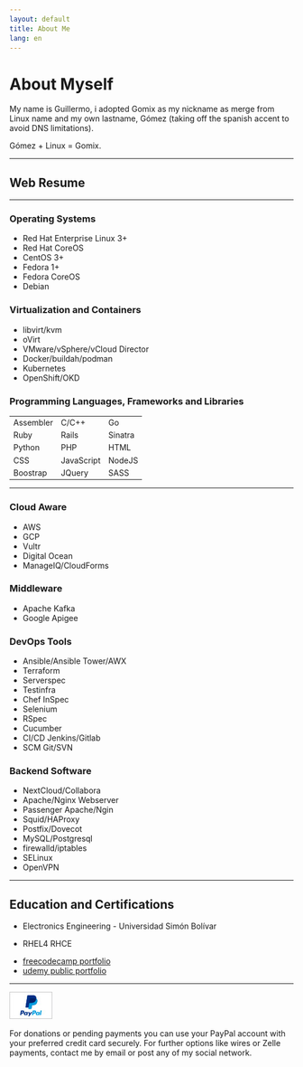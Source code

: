 ```yaml
---
layout: default
title: About Me
lang: en
---
```

# About Myself

My name is Guillermo, i adopted Gomix as my nickname as merge from Linux name and my own lastname, Gómez (taking off the spanish accent to avoid DNS limitations).

Gómez + Linux = Gomix.

<hr />

## Web Resume

<hr />

<!-- First Rowd -->
<div class="row">
<!-- First Column -->
<div class="col"> 
<h3>Operating Systems</h3>
<ul>
<li>Red Hat Enterprise Linux 3+</li>
<li>Red Hat CoreOS</li>
<li>CentOS 3+</li>
<li>Fedora 1+</li>
<li>Fedora CoreOS</li>
<li>Debian</li>
</ul>
</div>
 
<!-- Second Column -->
<div class="col"> 
<h3>Virtualization and Containers</h3>
<ul>
  <li>libvirt/kvm</li>
  <li>oVirt</li>
  <li>VMware/vSphere/vCloud Director</li>
  <li>Docker/buildah/podman</li>
  <li>Kubernetes</li>
  <li>OpenShift/OKD</li>
</ul>
</div>

<!-- Third Column -->
<div class="col"> 
  <h3>Programming Languages, Frameworks and Libraries</h3>
  <div class="table-responsive-sm">
  <table class="table-dark table-hover table-striped">
  <tr>
    <td>Assembler</td>
    <td>C/C++</td>
    <td>Go</td>
  </tr>

  <tr>
    <td>Ruby</td>
    <td>Rails</td>
    <td>Sinatra</td>
  </tr>

  <tr>
    <td>Python</td>
    <td>PHP</td>
    <td>HTML</td>
  </tr>

  <tr>
    <td>CSS</td>
    <td>JavaScript</td>
    <td>NodeJS</td>
  </tr>

  <tr>
    <td>Boostrap</td>
    <td>JQuery</td>
    <td>SASS</td>
  </tr>
  </table>
  </div>

</div>
</div>

<hr />
 
<!-- Second Row -->
<div class="row">
 <!-- First Column -->
 <div class="col"> 
  <h3>Cloud Aware</h3>
  <ul>
   <li>AWS</li>
   <li>GCP</li>
   <li>Vultr</li>
   <li>Digital Ocean</li>
   <li>ManageIQ/CloudForms</li>
  </ul>

  <h3>Middleware</h3>
  <ul>
    <li>Apache Kafka</li>
    <li>Google Apigee</li>
  </ul>
 </div> 

 <!-- Second Column -->
 <div class="col"> 
  <h3>DevOps Tools</h3>
  <ul>
   <li>Ansible/Ansible Tower/AWX</li>
   <li>Terraform</li>
   <li>Serverspec</li>
   <li>Testinfra</li>
   <li>Chef InSpec</li>
   <li>Selenium</li>
   <li>RSpec</li>
   <li>Cucumber</li>
   <li>CI/CD Jenkins/Gitlab</li>
   <li>SCM Git/SVN</li>
  </ul>
 </div> 

 <!-- Third Column -->
 <div class="col"> 
  <h3>Backend Software</h3>
  <ul>
   <li>NextCloud/Collabora</li>
   <li>Apache/Nginx Webserver</li>
   <li>Passenger Apache/Ngin</li>
   <li>Squid/HAProxy</li>
   <li>Postfix/Dovecot</li>
   <li>MySQL/Postgresql</li>
   <li>firewalld/iptables</li>
   <li>SELinux</li>
   <li>OpenVPN</li>
  </ul>
 </div> 
</div> 

<hr />

## Education and Certifications

<!-- Third Row -->
<div class="row">
 <!-- First Column -->
 <div class="col"> 
  <ul>
   <li>Electronics Engineering - Universidad Simón Bolívar</li>
  </ul>
 </div> 
 <!-- Second Column -->
 <div class="col"> 
  <ul>
   <li>RHEL4 RHCE</li>
  </ul>

 </div> 
 <!-- Third Column -->
 <div class="col"> 
  <ul>
   <li><a href="https://www.freecodecamp.org/gomix">freecodecamp portfolio</a></li>
   <li><a href="https://www.udemy.com/user/guillermo-gomez-52/">udemy public portfolio</a></li>
  </ul>

 </div> 
</div>

<hr />

<!-- Grid row -->
<div class="row">

  <div class="col text-center">
  </div>

  <!-- Grid column -->
  <div class="ml-3 mr-3 mb-0 pb-0">
   <a href="https://www.paypal.me/ggomix">
      <img class="img-fluid img-thumbnail float-right mr-3" 
           src="/assets/images/paypal/paypal-logo/vertical/pp_cc_mark_37x23.jpg" 
           alt="paypal.me" /></a>
   <p>For donations or pending payments you can use your PayPal account with your preferred credit card securely. For further options like wires or Zelle payments, contact me by email or post any of my social network.</p>
  </div>

</div>

